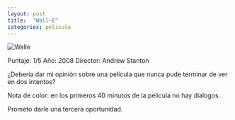 ```yaml
---
layout: post
title:  "Wall-E"
categories: pelicula
---
```


![Walle](https://www.encadenados.org/rdc/images/stories/rashomon/num_69/wall-e107.jpg)

Puntaje: 1/5
Año: 2008
Director: Andrew Stanton

¿Debería dar mi opinión sobre una película que nunca pude terminar de ver en dos intentos? 

Nota de color: en los primeros 40 minutos de la pelicula no hay dialogos.

Prometo darle una tercera oportunidad.
